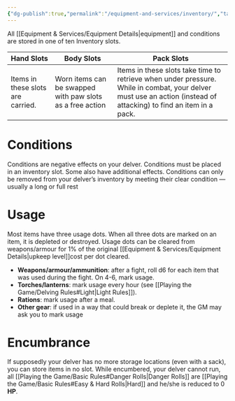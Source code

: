 ```yaml
---
{"dg-publish":true,"permalink":"/equipment-and-services/inventory/","tags":["Equipment"],"created":"2025-01-15T18:17:50.920-05:00","updated":"2025-03-15T09:36:59.143-04:00"}
---
```


All [[Equipment & Services/Equipment Details\|equipment]] and conditions are stored in one of ten Inventory slots.
<style> .container {font-family: sans-serif; text-align: center;} .button-wrapper button {z-index: 1;height: 40px; width: 100px; margin: 10px;padding: 5px;} .excalidraw .App-menu_top .buttonList { display: flex;} .excalidraw-wrapper { height: 800px; margin: 50px; position: relative;} :root[dir="ltr"] .excalidraw .layer-ui__wrapper .zen-mode-transition.App-menu_bottom--transition-left {transform: none;} </style><script src="https://cdn.jsdelivr.net/npm/react@17/umd/react.production.min.js"></script><script src="https://cdn.jsdelivr.net/npm/react-dom@17/umd/react-dom.production.min.js"></script><script type="text/javascript" src="https://cdn.jsdelivr.net/npm/@excalidraw/excalidraw@0/dist/excalidraw.production.min.js"></script><div id="Creating_a_Character_2025-01-15_1801.20.excalidraw.md1"></div><script>(function(){const InitialData={"type":"excalidraw","version":2,"source":"https://github.com/zsviczian/obsidian-excalidraw-plugin/releases/tag/2.7.5","elements":[{"id":"NLSH5ZTEuiLG7t5pKi5gv","type":"rectangle","x":164.6317081451416,"y":134.47255516052246,"width":143.72239685058594,"height":143.72239685058594,"angle":0,"strokeColor":"#1e1e1e","backgroundColor":"transparent","fillStyle":"solid","strokeWidth":2,"strokeStyle":"dashed","roughness":1,"opacity":100,"groupIds":[],"frameId":null,"index":"a0","roundness":null,"seed":693955308,"version":106,"versionNonce":1850216940,"isDeleted":false,"boundElements":[],"updated":1736982211542,"link":null,"locked":false},{"id":"xNRdpgdT8LV5NNLyLxh6k","type":"rectangle","x":347.79011726379395,"y":134.47255516052246,"width":143.72239685058594,"height":143.72239685058594,"angle":0,"strokeColor":"#1e1e1e","backgroundColor":"transparent","fillStyle":"solid","strokeWidth":2,"strokeStyle":"dashed","roughness":1,"opacity":100,"groupIds":[],"frameId":null,"index":"a1","roundness":null,"seed":1598399596,"version":193,"versionNonce":1975972972,"isDeleted":false,"boundElements":[],"updated":1736982211542,"link":null,"locked":false},{"id":"AbaTRMQtm7KNbLkczzL4v","type":"rectangle","x":544.0939197540283,"y":134.47255516052246,"width":143.72239685058594,"height":143.72239685058594,"angle":0,"strokeColor":"#1e1e1e","backgroundColor":"transparent","fillStyle":"solid","strokeWidth":2,"strokeStyle":"dashed","roughness":1,"opacity":100,"groupIds":[],"frameId":null,"index":"a2","roundness":null,"seed":762980972,"version":313,"versionNonce":1267431020,"isDeleted":false,"boundElements":[{"type":"text","id":"ltj1hpTZ"}],"updated":1736982291468,"link":null,"locked":false},{"id":"ltj1hpTZ","type":"text","x":609.4551181793213,"y":192.83375358581543,"width":13,"height":27,"angle":0,"strokeColor":"#1e1e1e","backgroundColor":"transparent","fillStyle":"solid","strokeWidth":2,"strokeStyle":"dashed","roughness":1,"opacity":100,"groupIds":[],"frameId":null,"index":"a2V","roundness":null,"seed":1113829588,"version":4,"versionNonce":53126868,"isDeleted":false,"boundElements":[],"updated":1736982293589,"link":null,"locked":false,"text":"1","rawText":"1","fontSize":20,"fontFamily":6,"textAlign":"center","verticalAlign":"middle","containerId":"AbaTRMQtm7KNbLkczzL4v","originalText":"1","autoResize":true,"lineHeight":1.35},{"id":"kdzHMrRy02od6X94UJXjW","type":"rectangle","x":544.8466663360596,"y":281.4812774658203,"width":143.72239685058594,"height":143.72239685058594,"angle":0,"strokeColor":"#1e1e1e","backgroundColor":"transparent","fillStyle":"solid","strokeWidth":2,"strokeStyle":"dashed","roughness":1,"opacity":100,"groupIds":[],"frameId":null,"index":"a3","roundness":null,"seed":682540884,"version":335,"versionNonce":1331606636,"isDeleted":false,"boundElements":[{"type":"text","id":"FrkfUVMf"}],"updated":1736982296265,"link":null,"locked":false},{"id":"FrkfUVMf","type":"text","x":610.7078647613525,"y":339.8424758911133,"width":12,"height":27,"angle":0,"strokeColor":"#1e1e1e","backgroundColor":"transparent","fillStyle":"solid","strokeWidth":2,"strokeStyle":"dashed","roughness":1,"opacity":100,"groupIds":[],"frameId":null,"index":"a3V","roundness":null,"seed":1471648468,"version":6,"versionNonce":206757484,"isDeleted":false,"boundElements":[],"updated":1736982321257,"link":null,"locked":false,"text":"4","rawText":"4","fontSize":20,"fontFamily":6,"textAlign":"center","verticalAlign":"middle","containerId":"kdzHMrRy02od6X94UJXjW","originalText":"4","autoResize":true,"lineHeight":1.35},{"id":"DBTpa4_eYYJy0j52Toefa","type":"rectangle","x":690.3217029571533,"y":134.47255516052246,"width":143.72239685058594,"height":143.72239685058594,"angle":0,"strokeColor":"#1e1e1e","backgroundColor":"transparent","fillStyle":"solid","strokeWidth":2,"strokeStyle":"dashed","roughness":1,"opacity":100,"groupIds":[],"frameId":null,"index":"a4","roundness":null,"seed":1161456108,"version":233,"versionNonce":701674860,"isDeleted":false,"boundElements":[{"type":"text","id":"LADzhsf3"}],"updated":1736982293817,"link":null,"locked":false},{"id":"LADzhsf3","type":"text","x":755.6829013824463,"y":192.83375358581543,"width":13,"height":27,"angle":0,"strokeColor":"#1e1e1e","backgroundColor":"transparent","fillStyle":"solid","strokeWidth":2,"strokeStyle":"dashed","roughness":1,"opacity":100,"groupIds":[],"frameId":null,"index":"a4V","roundness":null,"seed":1088815572,"version":4,"versionNonce":1501329364,"isDeleted":false,"boundElements":[],"updated":1736982296036,"link":null,"locked":false,"text":"2","rawText":"2","fontSize":20,"fontFamily":6,"textAlign":"center","verticalAlign":"middle","containerId":"DBTpa4_eYYJy0j52Toefa","originalText":"2","autoResize":true,"lineHeight":1.35},{"id":"X1nd66O2QDYGBODmLm0VR","type":"rectangle","x":692.0635852813721,"y":281.4812774658203,"width":143.72239685058594,"height":143.72239685058594,"angle":0,"strokeColor":"#1e1e1e","backgroundColor":"transparent","fillStyle":"solid","strokeWidth":2,"strokeStyle":"dashed","roughness":1,"opacity":100,"groupIds":[],"frameId":null,"index":"a5","roundness":null,"seed":1460238188,"version":191,"versionNonce":1603829460,"isDeleted":false,"boundElements":[{"type":"text","id":"sCbWpBiQ"}],"updated":1736982299218,"link":null,"locked":false},{"id":"sCbWpBiQ","type":"text","x":757.424783706665,"y":339.8424758911133,"width":13,"height":27,"angle":0,"strokeColor":"#1e1e1e","backgroundColor":"transparent","fillStyle":"solid","strokeWidth":2,"strokeStyle":"dashed","roughness":1,"opacity":100,"groupIds":[],"frameId":null,"index":"a5V","roundness":null,"seed":1790322156,"version":8,"versionNonce":1395284052,"isDeleted":false,"boundElements":[],"updated":1736982319111,"link":null,"locked":false,"text":"5","rawText":"5","fontSize":20,"fontFamily":6,"textAlign":"center","verticalAlign":"middle","containerId":"X1nd66O2QDYGBODmLm0VR","originalText":"5","autoResize":true,"lineHeight":1.35},{"id":"vpaNmDICqgK6DDE6AQQ2S","type":"rectangle","x":348.79014778137207,"y":281.4812774658203,"width":143.72239685058594,"height":143.72239685058594,"angle":0,"strokeColor":"#1e1e1e","backgroundColor":"transparent","fillStyle":"solid","strokeWidth":2,"strokeStyle":"dashed","roughness":1,"opacity":100,"groupIds":[],"frameId":null,"index":"a6","roundness":null,"seed":1467595500,"version":275,"versionNonce":1687696108,"isDeleted":false,"boundElements":[],"updated":1736982204110,"link":null,"locked":false},{"id":"v1GrZwerbJzleAsyYbywd","type":"rectangle","x":165.3844165802002,"y":281.4812774658203,"width":143.72239685058594,"height":143.72239685058594,"angle":0,"strokeColor":"#1e1e1e","backgroundColor":"transparent","fillStyle":"solid","strokeWidth":2,"strokeStyle":"dashed","roughness":1,"opacity":100,"groupIds":[],"frameId":null,"index":"a7","roundness":null,"seed":76969580,"version":233,"versionNonce":1986642388,"isDeleted":false,"boundElements":[],"updated":1736982204110,"link":null,"locked":false},{"id":"HwzXAnOS","type":"text","x":188.29333088237473,"y":148.77515411376953,"width":94.75990295410156,"height":27,"angle":0,"strokeColor":"#1e1e1e","backgroundColor":"transparent","fillStyle":"solid","strokeWidth":2,"strokeStyle":"dashed","roughness":1,"opacity":100,"groupIds":[],"frameId":null,"index":"a8","roundness":null,"seed":1582385364,"version":145,"versionNonce":499145172,"isDeleted":false,"boundElements":[],"updated":1736982251197,"link":null,"locked":false,"text":"Main hand","rawText":"Main hand","fontSize":20,"fontFamily":6,"textAlign":"left","verticalAlign":"top","containerId":null,"originalText":"Main hand","autoResize":true,"lineHeight":1.35},{"id":"OdFeHlCI","type":"text","x":195.24744007426926,"y":291.26659393310547,"width":79.159912109375,"height":27,"angle":0,"strokeColor":"#1e1e1e","backgroundColor":"transparent","fillStyle":"solid","strokeWidth":2,"strokeStyle":"dashed","roughness":1,"opacity":100,"groupIds":[],"frameId":null,"index":"a9","roundness":null,"seed":711643092,"version":238,"versionNonce":1258894572,"isDeleted":false,"boundElements":[],"updated":1736982263340,"link":null,"locked":false,"text":"Off hand","rawText":"Off hand","fontSize":20,"fontFamily":6,"textAlign":"left","verticalAlign":"top","containerId":null,"originalText":"Off hand","autoResize":true,"lineHeight":1.35},{"id":"Thlhwont","type":"text","x":397.7424733384294,"y":144.39336395263672,"width":48.51997375488281,"height":27,"angle":0,"strokeColor":"#1e1e1e","backgroundColor":"transparent","fillStyle":"solid","strokeWidth":2,"strokeStyle":"dashed","roughness":1,"opacity":100,"groupIds":[],"frameId":null,"index":"aA","roundness":null,"seed":593095148,"version":37,"versionNonce":513640044,"isDeleted":false,"boundElements":[],"updated":1736982282663,"link":null,"locked":false,"text":"Body","rawText":"Body","fontSize":20,"fontFamily":6,"textAlign":"left","verticalAlign":"top","containerId":null,"originalText":"Body","autoResize":true,"lineHeight":1.35},{"id":"KT430l7h","type":"text","x":397.14404651958176,"y":286.88477325439453,"width":48.51997375488281,"height":27,"angle":0,"strokeColor":"#1e1e1e","backgroundColor":"transparent","fillStyle":"solid","strokeWidth":2,"strokeStyle":"dashed","roughness":1,"opacity":100,"groupIds":[],"frameId":null,"index":"aB","roundness":null,"seed":2079428076,"version":128,"versionNonce":335025620,"isDeleted":false,"boundElements":[],"updated":1736982287975,"link":null,"locked":false,"text":"Body","rawText":"Body","fontSize":20,"fontFamily":6,"textAlign":"left","verticalAlign":"top","containerId":null,"originalText":"Body","autoResize":true,"lineHeight":1.35},{"id":"Hc7HN7r2fGRzN-84mElZJ","type":"rectangle","x":838.5551030381366,"y":132.98666667938232,"width":143.72239685058594,"height":143.72239685058594,"angle":0,"strokeColor":"#1e1e1e","backgroundColor":"transparent","fillStyle":"solid","strokeWidth":2,"strokeStyle":"dashed","roughness":1,"opacity":100,"groupIds":[],"frameId":null,"index":"aC","roundness":null,"seed":114125524,"version":323,"versionNonce":677347412,"isDeleted":false,"boundElements":[{"type":"text","id":"VdwxKMot"}],"updated":1736982308231,"link":null,"locked":false},{"id":"VdwxKMot","type":"text","x":904.4163014634296,"y":191.3478651046753,"width":12,"height":27,"angle":0,"strokeColor":"#1e1e1e","backgroundColor":"transparent","fillStyle":"solid","strokeWidth":2,"strokeStyle":"dashed","roughness":1,"opacity":100,"groupIds":[],"frameId":null,"index":"aD","roundness":null,"seed":1627451476,"version":96,"versionNonce":1203168980,"isDeleted":false,"boundElements":[],"updated":1736982313971,"link":null,"locked":false,"text":"3","rawText":"3","fontSize":20,"fontFamily":6,"textAlign":"center","verticalAlign":"middle","containerId":"Hc7HN7r2fGRzN-84mElZJ","originalText":"3","autoResize":true,"lineHeight":1.35},{"id":"DcNKRLZAVWqxxSM7nV0te","type":"rectangle","x":840.2969853623554,"y":279.9953889846802,"width":143.72239685058594,"height":143.72239685058594,"angle":0,"strokeColor":"#1e1e1e","backgroundColor":"transparent","fillStyle":"solid","strokeWidth":2,"strokeStyle":"dashed","roughness":1,"opacity":100,"groupIds":[],"frameId":null,"index":"aE","roundness":null,"seed":94881236,"version":281,"versionNonce":919763796,"isDeleted":false,"boundElements":[{"type":"text","id":"ga85jLYB"}],"updated":1736982308231,"link":null,"locked":false},{"id":"ga85jLYB","type":"text","x":906.1581837876483,"y":338.35658740997314,"width":12,"height":27,"angle":0,"strokeColor":"#1e1e1e","backgroundColor":"transparent","fillStyle":"solid","strokeWidth":2,"strokeStyle":"dashed","roughness":1,"opacity":100,"groupIds":[],"frameId":null,"index":"aF","roundness":null,"seed":1775758164,"version":96,"versionNonce":1117841388,"isDeleted":false,"boundElements":[],"updated":1736982316163,"link":null,"locked":false,"text":"6","rawText":"6","fontSize":20,"fontFamily":6,"textAlign":"center","verticalAlign":"middle","containerId":"DcNKRLZAVWqxxSM7nV0te","originalText":"6","autoResize":true,"lineHeight":1.35},{"id":"4_eyull6jQJNOYsSVSVTS","type":"image","x":543.0624806626481,"y":132.05611419677734,"width":153.73212617914726,"height":293.7158508300781,"angle":0.041339108177730566,"strokeColor":"transparent","backgroundColor":"transparent","fillStyle":"solid","strokeWidth":2,"strokeStyle":"dashed","roughness":1,"opacity":100,"groupIds":[],"frameId":null,"index":"aG","roundness":null,"seed":1338885204,"version":411,"versionNonce":1403232596,"isDeleted":false,"boundElements":[],"updated":1736982473035,"link":null,"locked":false,"status":"pending","fileId":"f88965d333f441b7edb3ceb927f55fe5492f486a","scale":[1,1],"crop":null},{"id":"d7VXZOs-VX77JQYCILofx","type":"image","x":348.7544057114763,"y":280.56380462646484,"width":146.94205702890773,"height":144.80471801757815,"angle":6.213226615112722,"strokeColor":"transparent","backgroundColor":"transparent","fillStyle":"solid","strokeWidth":2,"strokeStyle":"dashed","roughness":1,"opacity":100,"groupIds":[],"frameId":null,"index":"aH","roundness":null,"seed":1573634772,"version":233,"versionNonce":524386132,"isDeleted":false,"boundElements":[],"updated":1736982469216,"link":null,"locked":false,"status":"pending","fileId":"acbe1b26f7a87024b4a0d8ef6d769172cb653118","scale":[1,1],"crop":null},{"id":"QoQiSpGSBk-3gjVLqDh5A","type":"ellipse","x":357.4300648911638,"y":329.3044967651367,"width":14.898071289062498,"height":13.14541625976562,"angle":0,"strokeColor":"#1e1e1e","backgroundColor":"#ffffff","fillStyle":"solid","strokeWidth":0.5,"strokeStyle":"dashed","roughness":1,"opacity":100,"groupIds":[],"frameId":null,"index":"aI","roundness":null,"seed":1185830740,"version":49,"versionNonce":1710603500,"isDeleted":false,"boundElements":[],"updated":1736982511704,"link":null,"locked":false},{"id":"wLxoih-dxkUktZZvQo6yu","type":"ellipse","x":373.64265034038254,"y":327.1135940551758,"width":14.898071289062498,"height":13.14541625976562,"angle":0,"strokeColor":"#1e1e1e","backgroundColor":"#ffffff","fillStyle":"solid","strokeWidth":0.5,"strokeStyle":"dashed","roughness":1,"opacity":100,"groupIds":[],"frameId":null,"index":"aJ","roundness":null,"seed":258274004,"version":109,"versionNonce":1691051860,"isDeleted":false,"boundElements":[],"updated":1736982518091,"link":null,"locked":false},{"id":"50KHktGU9UcXCYs8kuzCp","type":"image","x":166.1892585962528,"y":282.0638961791992,"width":149.37086429880634,"height":148.81558227539068,"angle":0.061776826986799094,"strokeColor":"transparent","backgroundColor":"#ffffff","fillStyle":"solid","strokeWidth":0.5,"strokeStyle":"dashed","roughness":1,"opacity":100,"groupIds":[],"frameId":null,"index":"aK","roundness":null,"seed":606467180,"version":188,"versionNonce":417447788,"isDeleted":false,"boundElements":[],"updated":1736982554878,"link":null,"locked":false,"status":"pending","fileId":"30547e18042a4b3ebd834aca28ec5d26b02c7038","scale":[1,1],"crop":null},{"id":"RaaD26SbDsw4RHlAZsOPr","type":"ellipse","x":176.46252033549973,"y":325.36084747314453,"width":14.898071289062498,"height":13.14541625976562,"angle":0,"strokeColor":"#1e1e1e","backgroundColor":"#ffffff","fillStyle":"solid","strokeWidth":0.5,"strokeStyle":"dashed","roughness":1,"opacity":100,"groupIds":[],"frameId":null,"index":"aL","roundness":null,"seed":831809260,"version":142,"versionNonce":425963372,"isDeleted":false,"boundElements":[],"updated":1736982562481,"link":null,"locked":false},{"id":"BBxKUeS2YgvCOO-bsO8TM","type":"image","x":839.761221037553,"y":133.08867645263672,"width":144.80468750000006,"height":146.94202606088567,"angle":0,"strokeColor":"transparent","backgroundColor":"#ffffff","fillStyle":"solid","strokeWidth":0.5,"strokeStyle":"dashed","roughness":1,"opacity":100,"groupIds":[],"frameId":null,"index":"aM","roundness":null,"seed":2141838804,"version":257,"versionNonce":1693630036,"isDeleted":false,"boundElements":[],"updated":1736982598964,"link":null,"locked":false,"status":"pending","fileId":"532d4efb761ea8f3ae64c909d50f00dd0a140127","scale":[1,1],"crop":null},{"id":"F10zD513vFZ8uDfiNPVAJ","type":"ellipse","x":847.7513333422405,"y":176.3803482055664,"width":14.898071289062498,"height":15.774475097656243,"angle":0,"strokeColor":"#1e1e1e","backgroundColor":"#ffffff","fillStyle":"solid","strokeWidth":0.5,"strokeStyle":"dashed","roughness":1,"opacity":100,"groupIds":[],"frameId":null,"index":"aN","roundness":null,"seed":2084826836,"version":249,"versionNonce":640742380,"isDeleted":false,"boundElements":[],"updated":1736982613560,"link":null,"locked":false},{"id":"cAPAeXdFkiRb7yAtidqBS","type":"image","x":687.563067471512,"y":276.7518691100131,"width":151.47519049397837,"height":149.88628989439118,"angle":6.249691936517616,"strokeColor":"transparent","backgroundColor":"#ffffff","fillStyle":"solid","strokeWidth":0.5,"strokeStyle":"dashed","roughness":1,"opacity":100,"groupIds":[],"frameId":null,"index":"aO","roundness":null,"seed":1530376942,"version":313,"versionNonce":1316556718,"isDeleted":false,"boundElements":null,"updated":1736982869513,"link":null,"locked":false,"status":"pending","fileId":"f39212db734cd3a4b39fa7f2e089c406fc805d43","scale":[1,1],"crop":null}],"appState":{"theme":"dark","viewBackgroundColor":"#ffffff","currentItemStrokeColor":"#1e1e1e","currentItemBackgroundColor":"#ffffff","currentItemFillStyle":"solid","currentItemStrokeWidth":0.5,"currentItemStrokeStyle":"dashed","currentItemRoughness":1,"currentItemOpacity":100,"currentItemFontFamily":6,"currentItemFontSize":20,"currentItemTextAlign":"left","currentItemStartArrowhead":null,"currentItemEndArrowhead":"arrow","currentItemArrowType":"round","scrollX":-140.0848239064279,"scrollY":128.05973554012314,"zoom":{"value":0.994111},"currentItemRoundness":"sharp","gridSize":20,"gridStep":5,"gridModeEnabled":false,"gridColor":{"Bold":"rgba(217, 217, 217, 0.5)","Regular":"rgba(230, 230, 230, 0.5)"},"currentStrokeOptions":null,"frameRendering":{"enabled":true,"clip":true,"name":true,"outline":true},"objectsSnapModeEnabled":false,"activeTool":{"type":"selection","customType":null,"locked":false,"lastActiveTool":null}},"files":{}};InitialData.scrollToContent=true;App=()=>{const e=React.useRef(null),t=React.useRef(null),[n,i]=React.useState({width:void 0,height:void 0});return React.useEffect(()=>{i({width:t.current.getBoundingClientRect().width,height:t.current.getBoundingClientRect().height});const e=()=>{i({width:t.current.getBoundingClientRect().width,height:t.current.getBoundingClientRect().height})};return window.addEventListener("resize",e),()=>window.removeEventListener("resize",e)},[t]),React.createElement(React.Fragment,null,React.createElement("div",{className:"excalidraw-wrapper",ref:t},React.createElement(ExcalidrawLib.Excalidraw,{ref:e,width:n.width,height:n.height,initialData:InitialData,viewModeEnabled:!0,zenModeEnabled:!0,gridModeEnabled:!1})))},excalidrawWrapper=document.getElementById("Creating_a_Character_2025-01-15_1801.20.excalidraw.md1");ReactDOM.render(React.createElement(App),excalidrawWrapper);})();</script>

| Hand Slots                        | Body Slots                                                | Pack Slots                                                                                                                                                        |
| --------------------------------- | --------------------------------------------------------- | ----------------------------------------------------------------------------------------------------------------------------------------------------------------- |
| Items in these slots are carried. | Worn items can be swapped with paw slots as a free action | Items in these slots take time to retrieve when under pressure. While in combat, your delver must use an action (instead of attacking) to find an item in a pack. |

# Conditions
Conditions are negative effects on your delver. Conditions must be placed in an inventory slot. Some also have additional effects. Conditions can only be removed from your delver’s inventory by meeting their clear condition —usually a long or full rest
# Usage
Most items have three usage dots. When all three dots are marked on an item, it is depleted or destroyed. Usage dots can be cleared from weapons/armour for 1% of the original [[Equipment & Services/Equipment Details\|upkeep level]]cost per dot cleared. 
- **Weapons/armour/ammunition**: after a fight, roll d6 for each item that was used during the fight. On 4-6, mark usage. 
- **Torches/lanterns**: mark usage every hour (see [[Playing the Game/Delving Rules#Light\|Light Rules]]). 
- **Rations**: mark usage after a meal. 
- **Other gear**: if used in a way that could break or deplete it, the GM may ask you to mark usage
# Encumbrance
If supposedly your delver has no more storage locations (even with a sack), you can store items in no slot. 
While encumbered, your delver cannot run, all [[Playing the Game/Basic Rules#Danger Rolls\|Danger Rolls]] are [[Playing the Game/Basic Rules#Easy & Hard Rolls\|Hard]] and he/she is reduced to 0 **HP**.